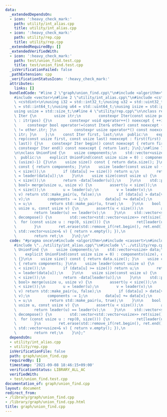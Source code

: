 ```yaml
---
data:
  _extendedDependsOn:
  - icon: ':heavy_check_mark:'
    path: utility/int_alias.cpp
    title: utility/int_alias.cpp
  - icon: ':heavy_check_mark:'
    path: utility/rep.cpp
    title: utility/rep.cpp
  _extendedRequiredBy: []
  _extendedVerifiedWith:
  - icon: ':heavy_check_mark:'
    path: test/union_find.test.cpp
    title: test/union_find.test.cpp
  _isVerificationFailed: false
  _pathExtension: cpp
  _verificationStatusIcon: ':heavy_check_mark:'
  attributes:
    links: []
  bundledCode: "#line 2 \"graph/union_find.cpp\"\n#include <algorithm>\n#include <cassert>\n\
    #include <vector>\n#line 2 \"utility/int_alias.cpp\"\n#include <cstddef>\n#include\
    \ <cstdint>\n\nusing i32 = std::int32_t;\nusing u32 = std::uint32_t;\nusing i64\
    \ = std::int64_t;\nusing u64 = std::uint64_t;\nusing isize = std::ptrdiff_t;\n\
    using usize = std::size_t;\n#line 4 \"utility/rep.cpp\"\n\nclass rep {\n    struct\
    \ Iter {\n        usize itr;\n        constexpr Iter(const usize pos) noexcept\
    \ : itr(pos) {}\n        constexpr void operator++() noexcept { ++itr; }\n   \
    \     constexpr bool operator!=(const Iter& other) const noexcept { return itr\
    \ != other.itr; }\n        constexpr usize operator*() const noexcept { return\
    \ itr; }\n    };\n    const Iter first, last;\n\n  public:\n    explicit constexpr\
    \ rep(const usize first, const usize last) noexcept : first(first), last(std::max(first,\
    \ last)) {}\n    constexpr Iter begin() const noexcept { return first; }\n   \
    \ constexpr Iter end() const noexcept { return last; }\n};\n#line 7 \"graph/union_find.cpp\"\
    \n\nclass UnionFind {\n    usize components;\n    std::vector<usize> data;\n\n\
    \  public:\n    explicit UnionFind(const usize size = 0) : components(size), data(size,\
    \ (usize)-1) {}\n\n    usize size() const { return data.size(); }\n    usize count()\
    \ const { return components; }\n\n    usize leader(const usize u) {\n        assert(u\
    \ < size());\n        if (data[u] >= size()) return u;\n        return data[u]\
    \ = leader(data[u]);\n    }\n\n    usize size(const usize u) {\n        assert(u\
    \ < size());\n        return -data[leader(u)];\n    }\n\n    std::pair<usize,\
    \ bool> merge(usize u, usize v) {\n        assert(u < size());\n        assert(v\
    \ < size());\n        u = leader(u);\n        v = leader(v);\n        if (u ==\
    \ v) return std::make_pair(u, false);\n        if (data[u] > data[v]) std::swap(u,\
    \ v);\n        components -= 1;\n        data[u] += data[v];\n        data[v]\
    \ = u;\n        return std::make_pair(u, true);\n    }\n\n    bool same(const\
    \ usize u, const usize v) {\n        assert(u < size());\n        assert(v < size());\n\
    \        return leader(u) == leader(v);\n    }\n\n    std::vector<std::vector<usize>>\
    \ decompose() {\n        std::vector<std::vector<usize>> ret(size());\n      \
    \  for (const usize u : rep(0, size())) {\n            ret[leader(u)].push_back(u);\n\
    \        }\n        ret.erase(std::remove_if(ret.begin(), ret.end(), [&](const\
    \ std::vector<usize>& v) { return v.empty(); }),\n                  ret.end());\n\
    \        return ret;\n    }\n};\n"
  code: "#pragma once\n#include <algorithm>\n#include <cassert>\n#include <vector>\n\
    #include \"../utility/int_alias.cpp\"\n#include \"../utility/rep.cpp\"\n\nclass\
    \ UnionFind {\n    usize components;\n    std::vector<usize> data;\n\n  public:\n\
    \    explicit UnionFind(const usize size = 0) : components(size), data(size, (usize)-1)\
    \ {}\n\n    usize size() const { return data.size(); }\n    usize count() const\
    \ { return components; }\n\n    usize leader(const usize u) {\n        assert(u\
    \ < size());\n        if (data[u] >= size()) return u;\n        return data[u]\
    \ = leader(data[u]);\n    }\n\n    usize size(const usize u) {\n        assert(u\
    \ < size());\n        return -data[leader(u)];\n    }\n\n    std::pair<usize,\
    \ bool> merge(usize u, usize v) {\n        assert(u < size());\n        assert(v\
    \ < size());\n        u = leader(u);\n        v = leader(v);\n        if (u ==\
    \ v) return std::make_pair(u, false);\n        if (data[u] > data[v]) std::swap(u,\
    \ v);\n        components -= 1;\n        data[u] += data[v];\n        data[v]\
    \ = u;\n        return std::make_pair(u, true);\n    }\n\n    bool same(const\
    \ usize u, const usize v) {\n        assert(u < size());\n        assert(v < size());\n\
    \        return leader(u) == leader(v);\n    }\n\n    std::vector<std::vector<usize>>\
    \ decompose() {\n        std::vector<std::vector<usize>> ret(size());\n      \
    \  for (const usize u : rep(0, size())) {\n            ret[leader(u)].push_back(u);\n\
    \        }\n        ret.erase(std::remove_if(ret.begin(), ret.end(), [&](const\
    \ std::vector<usize>& v) { return v.empty(); }),\n                  ret.end());\n\
    \        return ret;\n    }\n};"
  dependsOn:
  - utility/int_alias.cpp
  - utility/rep.cpp
  isVerificationFile: false
  path: graph/union_find.cpp
  requiredBy: []
  timestamp: '2021-09-08 18:46:15+09:00'
  verificationStatus: LIBRARY_ALL_AC
  verifiedWith:
  - test/union_find.test.cpp
documentation_of: graph/union_find.cpp
layout: document
redirect_from:
- /library/graph/union_find.cpp
- /library/graph/union_find.cpp.html
title: graph/union_find.cpp
---
```

